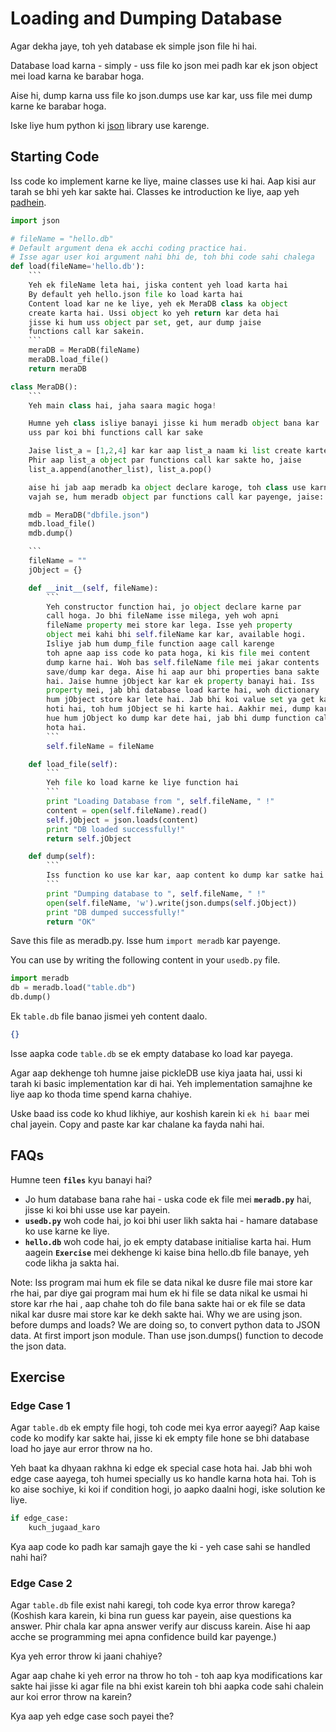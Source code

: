 # Loading and Dumping Database

Agar dekha jaye, toh yeh database ek simple json file hi hai.

Database load karna - simply - uss file ko json mei padh kar ek json object mei load karna ke barabar hoga.

Aise hi, dump karna uss file ko json.dumps use kar kar, uss file mei dump karne ke barabar hoga. 

Iske liye hum python ki [json](https://docs.python.org/2/library/json.html) library use karenge.

## Starting Code
Iss code ko implement karne ke liye, maine classes use ki hai. Aap kisi aur tarah se bhi yeh kar sakte hai. Classes ke introduction ke liye, aap yeh [padhein](https://www.w3schools.com/python/python_classes.asp).

```python
import json

# fileName = "hello.db"
# Default argument dena ek acchi coding practice hai.
# Isse agar user koi argument nahi bhi de, toh bhi code sahi chalega
def load(fileName='hello.db'):
    ```
    Yeh ek fileName leta hai, jiska content yeh load karta hai
    By default yeh hello.json file ko load karta hai
    Content load kar ne ke liye, yeh ek MeraDB class ka object
    create karta hai. Ussi object ko yeh return kar deta hai
    jisse ki hum uss object par set, get, aur dump jaise
    functions call kar sakein.
    ```
    meraDB = MeraDB(fileName)
    meraDB.load_file()
    return meraDB

class MeraDB():
    ```
    Yeh main class hai, jaha saara magic hoga!

    Humne yeh class isliye banayi jisse ki hum meradb object bana kar
    uss par koi bhi functions call kar sake

    Jaise list_a = [1,2,4] kar kar aap list_a naam ki list create karte ho
    Phir aap list_a object par functions call kar sakte ho, jaise
    list_a.append(another_list), list_a.pop()

    aise hi jab aap meradb ka object declare karoge, toh class use karne ke
    vajah se, hum meradb object par functions call kar payenge, jaise:

    mdb = MeraDB("dbfile.json")
    mdb.load_file()
    mdb.dump()

    ```
    fileName = ""
    jObject = {}

    def __init__(self, fileName):
        ```
        Yeh constructor function hai, jo object declare karne par
        call hoga. Jo bhi fileName isse milega, yeh woh apni 
        fileName property mei store kar lega. Isse yeh property
        object mei kahi bhi self.fileName kar kar, available hogi.
        Isliye jab hum dump_file function aage call karenge
        toh apne aap iss code ko pata hoga, ki kis file mei content
        dump karne hai. Woh bas self.fileName file mei jakar contents
        save/dump kar dega. Aise hi aap aur bhi properties bana sakte
        hai. Jaise humne jObject kar kar ek property banayi hai. Iss
        property mei, jab bhi database load karte hai, woh dictionary
        hum jObject store kar lete hai. Jab bhi koi value set ya get karni
        hoti hai, toh hum jObject se hi karte hai. Aakhir mei, dump karte 
        hue hum jObject ko dump kar dete hai, jab bhi dump function call
        hota hai.
        ```
        self.fileName = fileName

    def load_file(self):
        ```
        Yeh file ko load karne ke liye function hai
        ```
        print "Loading Database from ", self.fileName, " !"
        content = open(self.fileName).read()
        self.jObject = json.loads(content)
        print "DB loaded successfully!"
        return self.jObject

    def dump(self):
        ```
        Iss function ko use kar kar, aap content ko dump kar satke hai
        ```
        print "Dumping database to ", self.fileName, " !"
        open(self.fileName, 'w').write(json.dumps(self.jObject))
        print "DB dumped successfully!"
        return "OK"
```

Save this file as meradb.py. Isse hum `import meradb` kar payenge.

You can use by writing the following content in your `usedb.py` file.

```python
import meradb
db = meradb.load("table.db")
db.dump()
```

Ek `table.db` file banao jismei yeh content daalo.
```json
{}
```
Isse aapka code `table.db` se ek empty database ko load kar payega.

Agar aap dekhenge toh humne jaise pickleDB use kiya jaata hai, ussi ki tarah ki basic implementation kar di hai. Yeh implementation samajhne ke liye aap ko thoda time spend karna chahiye.

Uske baad iss code ko khud likhiye, aur koshish karein ki `ek hi baar` mei chal jayein. Copy and paste kar kar chalane ka fayda nahi hai.

## FAQs
Humne teen **`files`** kyu banayi hai?
- Jo hum database bana rahe hai - uska code ek file mei **`meradb.py`** hai, jisse ki koi bhi usse use kar payein.
- **`usedb.py`** woh code hai, jo koi bhi user likh sakta hai - hamare database ko use karne ke liye.
- **`hello.db`** woh code hai, jo ek empty database initialise karta hai.
Hum aagein **`Exercise`** mei dekhenge ki kaise bina hello.db file banaye, yeh code likha ja sakta hai.

Note: Iss program mai hum ek file se data nikal ke dusre file mai store kar rhe hai, par diye gai program mai hum ek hi file se data nikal ke usmai hi store kar rhe hai , aap chahe toh do file bana sakte hai or ek file se data nikal kar dusre mai store kar ke dekh sakte hai.
Why we are using json. before dumps and loads?
We are doing so, to convert python data to JSON data. At first import json module. Than use json.dumps() function to decode the json data.

## Exercise
### Edge Case 1
Agar `table.db` ek empty file hogi, toh code mei kya error aayegi? Aap kaise code ko modify kar sakte hai, jisse ki ek empty file hone se bhi database load ho jaye aur error throw na ho.

Yeh baat ka dhyaan rakhna ki edge ek special case hota hai. Jab bhi woh edge case aayega, toh humei specially us ko handle karna hota hai. Toh is ko aise sochiye, ki koi if condition hogi, jo aapko daalni hogi, iske solution ke liye.

```python
if edge_case:
    kuch_jugaad_karo
```

Kya aap code ko padh kar samajh gaye the ki - yeh case sahi se handled nahi hai?

### Edge Case 2
Agar `table.db` file exist nahi karegi, toh code kya error throw karega? (Koshish kara karein, ki bina run guess kar payein, aise questions ka answer. Phir chala kar apna answer verify aur discuss karein. Aise hi aap acche se programming mei apna confidence build kar payenge.)

Kya yeh error throw ki jaani chahiye?

Agar aap chahe ki yeh error na throw ho toh - toh aap kya modifications kar sakte hai jisse ki agar file na bhi exist karein toh bhi aapka code sahi chalein aur koi error throw na karein?

Kya aap yeh edge case soch payei the?
